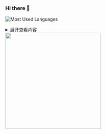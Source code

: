 ### Hi there 👋
![Most Used Languages](https://github-readme-stats.vercel.app/api/top-langs/?username=1328552867&theme=dark&layout=compact)
<details>
 <summary>展开查看内容</summary>
 这是展开后的内容。
</details>
<img src="http://tva3.sinaimg.cn/large/de80a5ably1h08jml7065g205k065q4e.gif" width="300" height="300">

<!--
**1328552867/1328552867** is a ✨ _special_ ✨ repository because its `README.md` (this file) appears on your GitHub profile.

Here are some ideas to get you started:

- 🔭 I’m currently working on ...
- 🌱 I’m currently learning ...
- 👯 I’m looking to collaborate on ...
- 🤔 I’m looking for help with ...
- 💬 Ask me about ...
- 📫 How to reach me: ...
- 😄 Pronouns: ...
- ⚡ Fun fact: ...
-->
